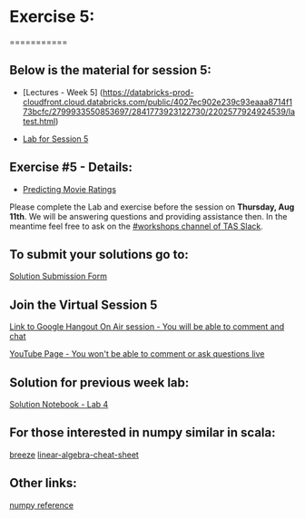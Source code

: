 # Exercise 5:
===========

## Below is the material for session 5:
- [Lectures - Week 5] (https://databricks-prod-cloudfront.cloud.databricks.com/public/4027ec902e239c93eaaa8714f173bcfc/2799933550853697/2841773923122730/2202577924924539/latest.html)

- [Lab for Session 5](https://databricks-prod-cloudfront.cloud.databricks.com/public/4027ec902e239c93eaaa8714f173bcfc/2799933550853697/2841773923122741/2202577924924539/latest.html)

## Exercise #5 - Details:
- [Predicting Movie Ratings](https://databricks-prod-cloudfront.cloud.databricks.com/public/4027ec902e239c93eaaa8714f173bcfc/2799933550853697/2841773923122807/2202577924924539/latest.html)

Please complete the Lab and exercise before the session on **Thursday, Aug 11th**. 
We will be answering questions and providing assistance then.
In the meantime feel free to ask on the [#workshops channel of TAS Slack](https://torontoapachespark.slack.com/messages/workshops/).

## To submit your solutions go to:
[Solution Submission Form](https://goo.gl/forms/sJFjo6sAvS2MzoqE2)

## Join the Virtual Session 5
[Link to Google Hangout On Air session - You will be able to comment and chat](https://plus.google.com/events/cj80ktp0dnh9119ub3g53jghe9o)

[YouTube Page - You won't be able to comment or ask questions live](http://www.youtube.com/watch?v=Q6xt1AbHl3k)

## Solution for previous week lab:
[Solution Notebook - Lab 4](https://databricks-prod-cloudfront.cloud.databricks.com/public/4027ec902e239c93eaaa8714f173bcfc/2799933550853697/1853118572324048/2202577924924539/latest.html)

## For those interested in numpy similar in scala:
[breeze](https://github.com/scalanlp/breeze)
[linear-algebra-cheat-sheet](https://github.com/scalanlp/breeze/wiki/Linear-Algebra-Cheat-Sheet)

## Other links:
[numpy reference](http://docs.scipy.org/doc/numpy/reference/)

